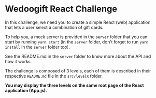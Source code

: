# Wedoogift React Challenge

In this challenge, we need you to create a simple React (web)
application that lets a user select a combination of gift cards.

To help you, a mock server is provided in the `server` folder that
you can start by running `yarn start` (in the `server` folder,
don't forget to run `yarn install` in the `server` folder too).

See the README.md in the `server` folder to know more about the
API and how it works.

The challenge is composed of 3 levels, each of them is described
in their respective `README.md` file in the `src/levelX` folder.

**You may display the three levels on the same root page of the
React application (App.js).**
